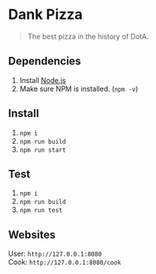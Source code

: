 # Dank Pizza

> The best pizza in the history of DotA.

## Dependencies

1. Install [Node.js](https://nodejs.org)
2. Make sure NPM is installed. (`npm -v`)

## Install

1. `npm i`
2. `npm run build`
3. `npm run start`

## Test

1. `npm i`
2. `npm run build`
3. `npm run test`

## Websites

User: `http://127.0.0.1:8080`  
Cook: `http://127.0.0.1:8080/cook`
